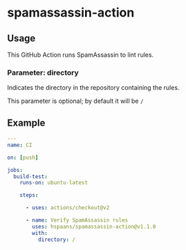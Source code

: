 # spamassassin-action

## Usage

This GitHub Action runs SpamAssassin to lint rules.

### Parameter: directory

Indicates the directory in the repository containing the rules.

This parameter is optional; by default it will be `/`

## Example

```yaml
---
name: CI

on: [push]

jobs:
  build-test:
    runs-on: ubuntu-latest

    steps:

      - uses: actions/checkout@v2

      - name: Verify SpamAssassin rules
        uses: hspaans/spamassassin-action@v1.1.0
        with:
          directory: /
```
